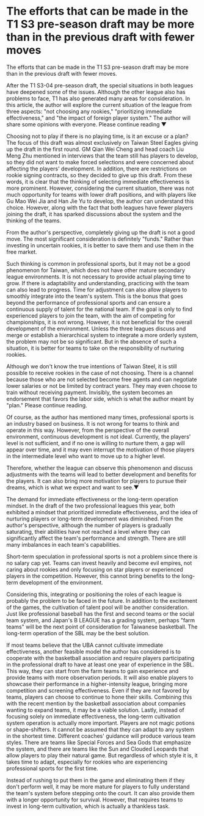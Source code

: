 # The efforts that can be made in the T1 S3 pre-season draft may be more than in the previous draft with fewer moves 
 The efforts that can be made in the T1 S3 pre-season draft may be more than in the previous draft with fewer moves.

After the T1 S3-04 pre-season draft, the special situations in both leagues have deepened some of the issues. Although the other league also has problems to face, T1 has also generated many areas for consideration. In this article, the author will explore the current situation of the league from three aspects: "not choosing any rookies," "prioritizing immediate effectiveness," and "the impact of foreign player system." The author will share some opinions with everyone. Please continue reading ▼

Choosing not to play if there is no playing time, is it an excuse or a plan? The focus of this draft was almost exclusively on Taiwan Steel Eagles giving up the draft in the first round. GM Qian Wei Cheng and head coach Liu Meng Zhu mentioned in interviews that the team still has players to develop, so they did not want to make forced selections and were concerned about affecting the players' development. In addition, there are restrictions on rookie signing contracts, so they decided to give up this draft. From these words, it is clear that the thinking of selecting immediate effectiveness is more prominent. However, considering the current situation, there was not much opportunity for teams with lower draft positions, and with players like Gu Mao Wei Jia and Han Jie Yu to develop, the author can understand this choice. However, along with the fact that both leagues have fewer players joining the draft, it has sparked discussions about the system and the thinking of the teams.

From the author's perspective, completely giving up the draft is not a good move. The most significant consideration is definitely "funds." Rather than investing in uncertain rookies, it is better to save them and use them in the free market.

Such thinking is common in professional sports, but it may not be a good phenomenon for Taiwan, which does not have other mature secondary league environments. It is not necessary to provide actual playing time to grow. If there is adaptability and understanding, practicing with the team can also lead to progress. Time for adjustment can also allow players to smoothly integrate into the team's system. This is the bonus that goes beyond the performance of professional sports and can ensure a continuous supply of talent for the national team. If the goal is only to find experienced players to join the team, with the aim of competing for championships, it is not wrong. However, it is not beneficial for the overall development of the environment. Unless the three leagues discuss and merge or establish a hierarchical system to integrate a more orderly system, the problem may not be so significant. But in the absence of such a situation, it is better for teams to take on the responsibility of nurturing rookies.

Although we don't know the true intentions of Taiwan Steel, it is still possible to receive rookies in the case of not choosing. There is a channel because those who are not selected become free agents and can negotiate lower salaries or not be limited by contract years. They may even choose to train without receiving payment. Invisibly, the system becomes an endorsement that favors the labor side, which is what the author meant by "plan." Please continue reading.

Of course, as the author has mentioned many times, professional sports is an industry based on business. It is not wrong for teams to think and operate in this way. However, from the perspective of the overall environment, continuous development is not ideal. Currently, the players' level is not sufficient, and if no one is willing to nurture them, a gap will appear over time, and it may even interrupt the motivation of those players in the intermediate level who want to move up to a higher level.

Therefore, whether the league can observe this phenomenon and discuss adjustments with the teams will lead to better development and benefits for the players. It can also bring more motivation for players to pursue their dreams, which is what we expect and want to see.▼

The demand for immediate effectiveness or the long-term operation mindset. In the draft of the two professional leagues this year, both exhibited a mindset that prioritized immediate effectiveness, and the idea of nurturing players or long-term development was diminished. From the author's perspective, although the number of players is gradually saturating, their abilities have not reached a level where they can significantly affect the team's performance and strength. There are still many imbalances in each team's capabilities.

Short-term speculation in professional sports is not a problem since there is no salary cap yet. Teams can invest heavily and become evil empires, not caring about rookies and only focusing on star players or experienced players in the competition. However, this cannot bring benefits to the long-term development of the environment.

Considering this, integrating or positioning the roles of each league is probably the problem to be faced in the future. In addition to the excitement of the games, the cultivation of talent pool will be another consideration. Just like professional baseball has the first and second teams or the social team system, and Japan's B LEAGUE has a grading system, perhaps "farm teams" will be the next point of consideration for Taiwanese basketball. The long-term operation of the SBL may be the best solution.

If most teams believe that the UBA cannot cultivate immediate effectiveness, another feasible model the author has considered is to cooperate with the basketball association and require players participating in the professional draft to have at least one year of experience in the SBL. This way, they can start from the farm teams to gain experience and provide teams with more observation periods. It will also enable players to showcase their performance in a higher-intensity league, bringing more competition and screening effectiveness. Even if they are not favored by teams, players can choose to continue to hone their skills. Combining this with the recent mention by the basketball association about companies wanting to expand teams, it may be a viable solution. Lastly, instead of focusing solely on immediate effectiveness, the long-term cultivation system operation is actually more important. Players are not magic potions or shape-shifters. It cannot be assumed that they can adapt to any system in the shortest time. Different coaches' guidance will produce various team styles. There are teams like Special Forces and Sea Gods that emphasize the system, and there are teams like the Sun and Clouded Leopards that allow players to play their natural game. But regardless of which style it is, it takes time to adapt, especially for rookies who are experiencing professional sports for the first time.

Instead of rushing to put them in the game and eliminating them if they don't perform well, it may be more mature for players to fully understand the team's system before stepping onto the court. It can also provide them with a longer opportunity for survival. However, that requires teams to invest in long-term cultivation, which is actually a thankless task.